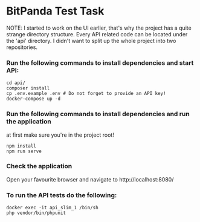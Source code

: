 # BitPanda Test Task

NOTE: I started to work on the UI earlier, that's why the project has a quite strange directory structure. Every API related code can be located under the 'api' directory. I didn't want to split up the whole project into two repositories.

### Run the following commands to install dependencies and start API:
```
cd api/
composer install
cp .env.example .env # Do not forget to provide an API key!
docker-compose up -d
```

### Run the following commands to install dependencies and run the application
at first make sure you're in the project root!
```
npm install
npm run serve
```

### Check the application
Open your favourite browser and navigate to http://localhost:8080/

### To run the API tests do the following:
```
docker exec -it api_slim_1 /bin/sh
php vendor/bin/phpunit 
```
